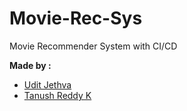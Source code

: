 # Movie-Rec-Sys
Movie Recommender System with CI/CD

**Made by :**
* [Udit Jethva](https://github.com/u-d-ash)
* [Tanush Reddy K](https://github.com/flyingheights)